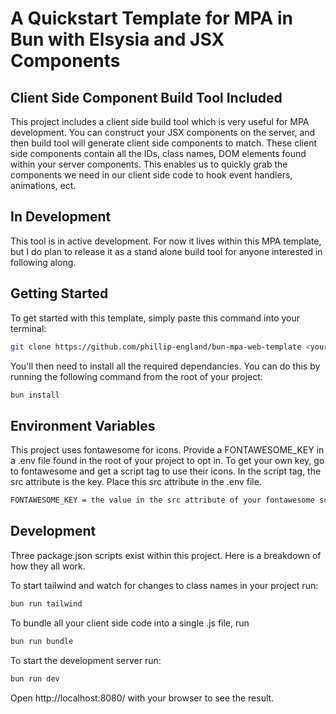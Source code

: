 # A Quickstart Template for MPA in Bun with Elsysia and JSX Components

## Client Side Component Build Tool Included
This project includes a client side build tool which is very useful for MPA development. You can construct your JSX components on the server, and then build tool will generate client side components to match. These client side components contain all the IDs, class names, DOM elements found within your server components. This enables us to quickly grab the components we need in our client side code to hook event handlers, animations, ect. 

## In Development
This tool is in active development. For now it lives within this MPA template, but I do plan to release it as a stand alone build tool for anyone interested in following along.

## Getting Started
To get started with this template, simply paste this command into your terminal:
```bash
git clone https://github.com/phillip-england/bun-mpa-web-template <your-project-name>
```
You'll then need to install all the required dependancies. You can do this by running the following command from the root of your project:
```bash
bun install
```
## Environment Variables
This project uses fontawesome for icons. Provide a FONTAWESOME_KEY in a .env file found in the root of your project to opt in. To get your own key, go to fontawesome and get a script tag to use their icons. In the script tag, the src attribute is the key. Place this src attribute in the .env file.
```bash
FONTAWESOME_KEY = the value in the src attribute of your fontawesome script tag
```

## Development
Three package.json scripts exist within this project. Here is a breakdown of how they all work.

To start tailwind and watch for changes to class names in your project run:
```bash
bun run tailwind
```

To bundle all your client side code into a single .js file, run
```bash
bun run bundle
```

To start the development server run:
```bash
bun run dev
```

Open http://localhost:8080/ with your browser to see the result.

